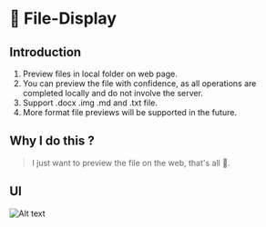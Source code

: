 # 🍞 File-Display

## Introduction

1. Preview files in local folder on web page.
2. You can preview the file with confidence, as all operations are completed locally and do not involve the server.
3. Support .docx .img .md and .txt file.
4. More format file previews will be supported in the future.

## Why I do this ?

> I just want to preview the file on the web, that's all 🌰.

## UI

![Alt text](https://z1.ax1x.com/2023/10/06/pPjpvkR.png)
